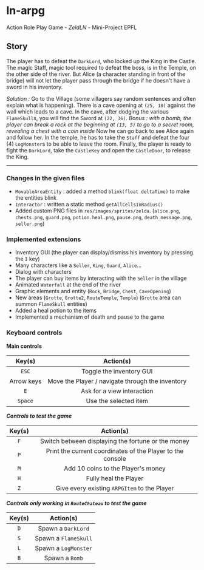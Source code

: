 # ln-arpg

Action Role Play Game - *ZeldLN* - Mini-Project EPFL

## Story
The player has to defeat the `DarkLord`, who locked up the King in the Castle. 
The magic Staff, magic tool required to defeat the boss, is in the Temple, on the other side of the river.
But Alice (a character standing in front of the bridge) will not let the player pass through the bridge if he doesn't have a sword in his inventory.

*Solution :* Go to the Village (some villagers say random sentences and often explain what is happening).
            There is a cave opening at `(25, 18)` against the wall which leads to a cave.
            In the cave, after dodging the various `FlameSkull`s, you will find the Sword at `(22, 36)`. 
            *Bonus : with a bomb, the player can break a rock at the beginning at `(13, 5)` to go to a secret room, revealing a chest with a coin inside*
            Now he can go back to see Alice again and follow her. In the temple, he has to take the `Staff` and defeat the four (4) `LogMonster`s to be able to leave the room.
            Finally, the player is ready to fight the `DarkLord`, take the `CastleKey` and open the `CastleDoor`, to release the King.
            
---

### Changes in the given files 
- `MovableAreaEntity` : added a method `blink(float deltaTime)` to make the entities blink
- `Interactor` : written a static method `getAllCellsInRadius()`
- Added custom PNG files in `res/images/sprites/zelda`. (`alice.png`, `chests.png`, `guard.png`, `potion.heal.png`, `pause.png`, `death_message.png`, `seller.png`)

### Implemented extensions
- Inventory GUI (the player can display/dismiss his inventory by pressing the `I` key)
- Many characters like a `Seller`, `King`, `Guard`, `Alice`...
- Dialog with characters
- The player can buy items by interacting with the `Seller` in the village
- Animated `Waterfall` at the end of the river
- Graphic elements and entity (`Rock`, `Bridge`, `Chest`, `CaveOpening`)
- New areas (`Grotte`, `Grotte2`, `RouteTemple`, `Temple`) (`Grotte` area can summon `FlameSkull` entities)
- Added a heal potion to the items
- Implemented a mechanism of death and pause to the game
            
### Keyboard controls

**Main controls**

|   Key(s)   |                     Action(s)                    |
|:----------:|:------------------------------------------------:|
|    `ESC`   |             Toggle the inventory GUI             |
| Arrow keys | Move the Player / navigate through the inventory |
|     `E`    |            Ask for a view interaction            |
|   `Space`  |               Use the selected item              |

***Controls to test the game***

| Key(s) |                          Action(s)                         |
|:------:|:----------------------------------------------------------:|
|   `F`  |     Switch between displaying the fortune or the money     |
|   `P`  | Print the current coordinates of the Player to the console |
|   `M`  |             Add 10 coins to the Player's money             |
|   `H`  |                    Fully heal the Player                   |
|   `Z`  |        Give every existing `ARPGItem` to the Player        |

***Controls only working in `RouteChateau` to test the game***

| Key(s) |       Action(s)      |
|:------:|:--------------------:|
|   `D`  |  Spawn a `DarkLord`  |
|   `S`  | Spawn a `FlameSkull` |
|   `L`  | Spawn a `LogMonster` |
|   `B`  |    Spawn a `Bomb`    |
